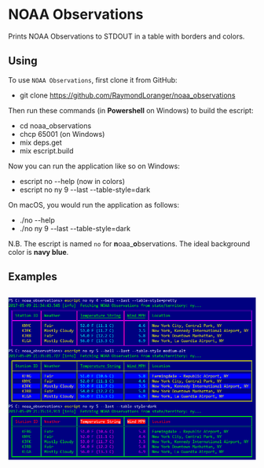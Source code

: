 
# NOAA Observations

Prints NOAA Observations to STDOUT in a table with borders and colors.

## Using

To use `NOAA Observations`, first clone it from GitHub:

  - git clone https://github.com/RaymondLoranger/noaa_observations

Then run these commands (in **Powershell** on Windows) to build the escript:

  - cd noaa_observations
  - chcp 65001 (on Windows)
  - mix deps.get
  - mix escript.build

Now you can run the application like so on Windows:

  - escript no --help (now in colors)
  - escript no ny 9 --last --table-style=dark

On macOS, you would run the application as follows:

  - ./no --help
  - ./no ny 9 --last --table-style=dark

N.B. The escript is named `no` for **n**oaa_**o**bservations. The ideal
background color is **navy blue**.

## Examples
## ![noaa_observations_examples](images/noaa_observations_examples.png)
